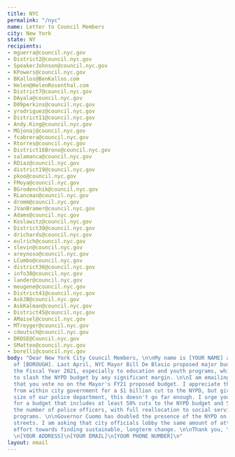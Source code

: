 ```yaml
---
title: NYC
permalink: "/nyc"
name: Letter to Council Members
city: New York
state: NY
recipients:
- mguerra@council.nyc.gov
- District2@council.nyc.gov
- SpeakerJohnson@council.nyc.gov
- KPowers@council.nyc.gov
- BKallos@BenKallos.com
- Helen@HelenRosenthal.com
- District7@council.nyc.gov
- DAyala@council.nyc.gov
- D09perkins@council.nyc.gov
- yrodriguez@council.nyc.gov
- District11@council.nyc.gov
- Andy.King@council.nyc.gov
- MGjonaj@council.nyc.gov
- fcabrera@council.nyc.gov
- Rtorres@council.nyc.gov
- District16Bronx@council.nyc.gov
- salamanca@council.nyc.gov
- RDiaz@council.nyc.gov
- district19@council.nyc.gov
- pkoo@council.nyc.gov
- FMoya@council.nyc.gov
- BGrodenchik@council.nyc.gov
- RLancman@council.nyc.gov
- dromm@council.nyc.gov
- JVanBramer@council.nyc.gov
- Adams@council.nyc.gov
- Koslowitz@council.nyc.gov
- District30@council.nyc.gov
- drichards@council.nyc.gov
- eulrich@council.nyc.gov
- slevin@council.nyc.gov
- areynoso@council.nyc.gov
- LCumbo@council.nyc.gov
- district36@council.nyc.gov
- info38@council.nyc.gov
- lander@council.nyc.gov
- meugene@council.nyc.gov
- District41@council.nyc.gov
- AskJB@council.nyc.gov
- AskKalman@council.nyc.gov
- District45@council.nyc.gov
- AMaisel@council.nyc.gov
- MTreyger@council.nyc.gov
- cdeutsch@council.nyc.gov
- DROSE@Council.nyc.gov
- SMatteo@council.nyc.gov
- borelli@council.nyc.gov
body: "Dear New York City Council Members, \n\nMy name is [YOUR NAME] and I am a resident
  of [BOROUGH]. Last April, NYC Mayor Bill De Blasio proposed major budget cuts for
  the Fiscal Year 2021, especially to education and youth programs, while refusing
  to slash the NYPD budget by any significant margin. \n\nI am emailing today to demand
  that you vote no on the Mayor's FY21 proposed budget. I appreciate the growing push
  from within city government for a $1 billion cut to the NYPD, but given the immense
  size of our police department, this doesn't go far enough. I urge you only to vote
  for a budget that includes at least 50% cuts to the NYPD budget and 50% cuts to
  the number of police officers, with full reallocation to social services and education
  programs. \n\nGovernor Cuomo has doubled the presence of the NYPD on New York City
  streets. I am asking that city officials lobby the same amount of attention and
  effort towards finding sustainable, longterm change. \n\nThank you, \n[YOUR NAME]
  \n[YOUR ADDRESS]\n[YOUR EMAIL]\n[YOUR PHONE NUMBER]\n"
layout: email
---
```


